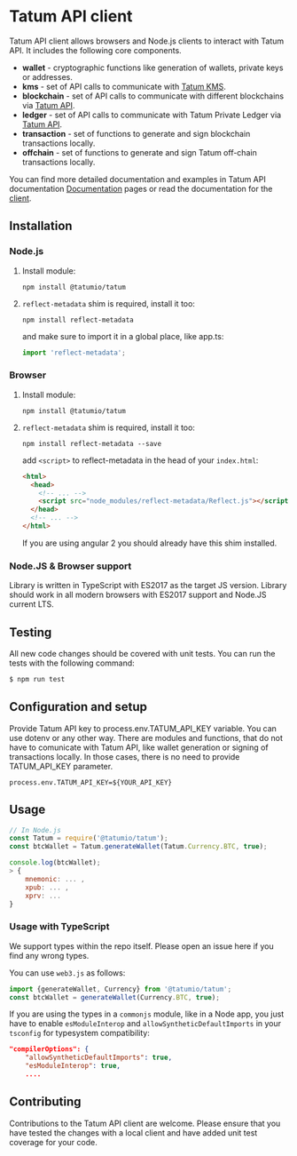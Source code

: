 # Tatum API client
Tatum API client allows browsers and Node.js clients to interact with Tatum API. It includes the following core components.

- **wallet** - cryptographic functions like generation of wallets, private keys or addresses.
- **kms** - set of API calls to communicate with <a href="https://github.com/tatumio/tatum-kms" target="_blank">Tatum KMS</a>.
- **blockchain** - set of API calls to communicate with different blockchains via <a href="https://tatum.io" target="_blank">Tatum API</a>.
- **ledger** - set of API calls to communicate with Tatum Private Ledger via <a href="https://tatum.io" target="_blank">Tatum API</a>.
- **transaction** - set of functions to generate and sign blockchain transactions locally.
- **offchain** - set of functions to generate and sign Tatum off-chain transactions locally.

You can find more detailed documentation and examples in Tatum API documentation
[Documentation](https://tatum.io) pages or read the documentation for the [client](https://tatumio.github.io/tatum-js/).

## Installation

### Node.js
1. Install module:

   `npm install @tatumio/tatum`

2. `reflect-metadata` shim is required, install it too:

   `npm install reflect-metadata`

   and make sure to import it in a global place, like app.ts:

   ```typescript
   import 'reflect-metadata';
   ```
   
### Browser

1. Install module:

   `npm install @tatumio/tatum`

2. `reflect-metadata` shim is required, install it too:

   `npm install reflect-metadata --save`

   add `<script>` to reflect-metadata in the head of your `index.html`:

   ```html
   <html>
     <head>
       <!-- ... -->
       <script src="node_modules/reflect-metadata/Reflect.js"></script>
     </head>
     <!-- ... -->
   </html>
   ```

   If you are using angular 2 you should already have this shim installed.
### Node.JS & Browser support
Library is written in TypeScript with ES2017 as the target JS version. Library should work in all modern browsers with ES2017 support and Node.JS current LTS. 

## Testing

All new code changes should be covered with unit tests. You can run the tests
with the following command:

```bash
$ npm run test
```

## Configuration and setup
Provide Tatum API key to process.env.TATUM_API_KEY variable. You can use dotenv or any other way.
There are modules and functions, that do not have to comunicate with Tatum API, like wallet generation or signing of transactions locally.
In those cases, there is no need to provide TATUM_API_KEY parameter.

```process.env.TATUM_API_KEY=${YOUR_API_KEY}```

## Usage

```js
// In Node.js
const Tatum = require('@tatumio/tatum');
const btcWallet = Tatum.generateWallet(Tatum.Currency.BTC, true);

console.log(btcWallet);
> {
    mnemonic: ... ,
    xpub: ... ,
    xprv: ...
}
```

### Usage with TypeScript

We support types within the repo itself. Please open an issue here if you find any wrong types.

You can use `web3.js` as follows:

```typescript
import {generateWallet, Currency} from '@tatumio/tatum';
const btcWallet = generateWallet(Currency.BTC, true);
```

If you are using the types in a `commonjs` module, like in a Node app, you just have to enable `esModuleInterop` and `allowSyntheticDefaultImports` in your `tsconfig` for typesystem compatibility:

```json
"compilerOptions": {
    "allowSyntheticDefaultImports": true,
    "esModuleInterop": true,
    ....
```

## Contributing

Contributions to the Tatum API client are welcome. Please ensure
that you have tested the changes with a local client and have added unit test
coverage for your code.

